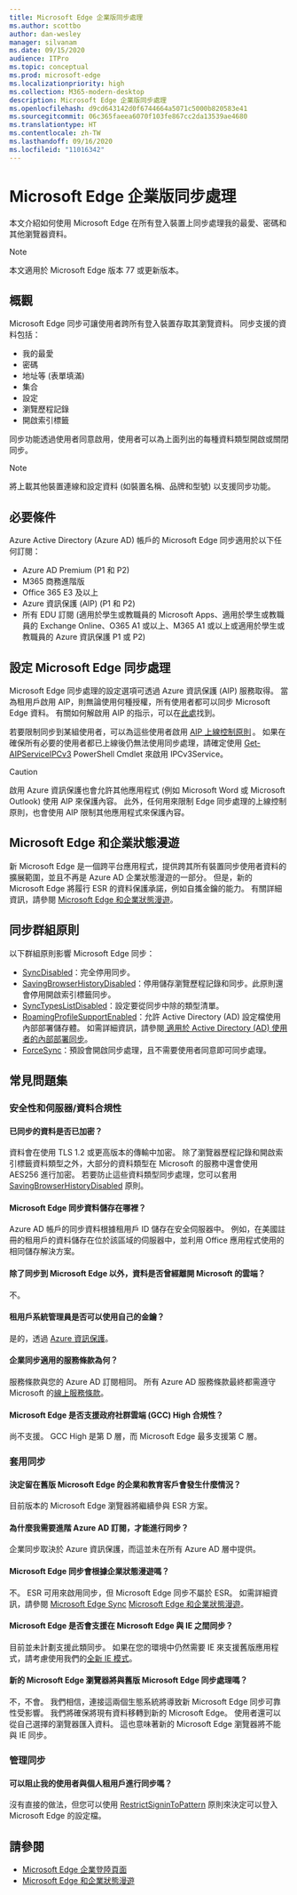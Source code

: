 ```yaml
---
title: Microsoft Edge 企業版同步處理
ms.author: scottbo
author: dan-wesley
manager: silvanam
ms.date: 09/15/2020
audience: ITPro
ms.topic: conceptual
ms.prod: microsoft-edge
ms.localizationpriority: high
ms.collection: M365-modern-desktop
description: Microsoft Edge 企業版同步處理
ms.openlocfilehash: d9cd643142d0f6744664a5071c5000b820583e41
ms.sourcegitcommit: 06c365faeea6070f103fe867cc2da13539ae4680
ms.translationtype: HT
ms.contentlocale: zh-TW
ms.lasthandoff: 09/16/2020
ms.locfileid: "11016342"
---
```

# Microsoft Edge 企業版同步處理

本文介紹如何使用 Microsoft Edge 在所有登入裝置上同步處理我的最愛、密碼和其他瀏覽器資料。

> [!NOTE]
> 本文適用於 Microsoft Edge 版本 77 或更新版本。

## 概觀

Microsoft Edge 同步可讓使用者跨所有登入裝置存取其瀏覽資料。 同步支援的資料包括：

- 我的最愛
- 密碼
- 地址等 (表單填滿)
- 集合
- 設定
- 瀏覽歷程記錄
- 開啟索引標籤

同步功能透過使用者同意啟用，使用者可以為上面列出的每種資料類型開啟或關閉同步。

> [!NOTE]
> 將上載其他裝置連線和設定資料 (如裝置名稱、品牌和型號) 以支援同步功能。

## 必要條件

Azure Active Directory (Azure AD) 帳戶的 Microsoft Edge 同步適用於以下任何訂閱：

- Azure AD Premium (P1 和 P2)
- M365 商務進階版
- Office 365 E3 及以上
- Azure 資訊保護 (AIP) (P1 和 P2)
- 所有 EDU 訂閱 (適用於學生或教職員的 Microsoft Apps、適用於學生或教職員的 Exchange Online、O365 A1 或以上、M365 A1 或以上或適用於學生或教職員的 Azure 資訊保護 P1 或 P2)

## 設定 Microsoft Edge 同步處理

Microsoft Edge 同步處理的設定選項可透過 Azure 資訊保護 (AIP) 服務取得。 當為租用戶啟用 AIP，則無論使用何種授權，所有使用者都可以同步 Microsoft Edge 資料。 有關如何解啟用 AIP 的指示，可以在[此處](https://docs.microsoft.com/azure/information-protection/activate-office365)找到。

若要限制同步到某組使用者，可以為這些使用者啟用 [AIP 上線控制原則](https://docs.microsoft.com/powershell/module/aipservice/set-aipserviceonboardingcontrolpolicy?view=azureipps) 。 如果在確保所有必要的使用者都已上線後仍無法使用同步處理，請確定使用 [Get-AIPServiceIPCv3](https://docs.microsoft.com/powershell/module/aipservice/get-aipserviceipcv3?view=azureipps) PowerShell Cmdlet 來啟用 IPCv3Service。

> [!CAUTION]
> 啟用 Azure 資訊保護也會允許其他應用程式 (例如 Microsoft Word 或 Microsoft Outlook) 使用 AIP 來保護內容。 此外，任何用來限制 Edge 同步處理的上線控制原則，也會使用 AIP 限制其他應用程式來保護內容。

## Microsoft Edge 和企業狀態漫遊

新 Microsoft Edge 是一個跨平台應用程式，提供跨其所有裝置同步使用者資料的擴展範圍，並且不再是 Azure AD 企業狀態漫遊的一部分。 但是，新的 Microsoft Edge 將履行 ESR 的資料保護承諾，例如自攜金鑰的能力。 有關詳細資訊，請參閱 [Microsoft Edge 和企業狀態漫遊](microsoft-edge-enterprise-state-roaming.md)。

## 同步群組原則

以下群組原則影響 Microsoft Edge 同步：

- [SyncDisabled](https://docs.microsoft.com/deployedge/microsoft-edge-policies#syncdisabled)：完全停用同步。
- [SavingBrowserHistoryDisabled](https://docs.microsoft.com/deployedge/microsoft-edge-policies#savingbrowserhistorydisabled)：停用儲存瀏覽歷程記錄和同步。此原則還會停用開啟索引標籤同步。
- [SyncTypesListDisabled](https://docs.microsoft.com/DeployEdge/microsoft-edge-policies#synctypeslistdisabled)：設定要從同步中除的類型清單。
- [RoamingProfileSupportEnabled](https://docs.microsoft.com/DeployEdge/microsoft-edge-policies#roamingprofilesupportenabled)：允許 Active Directory (AD) 設定檔使用內部部署儲存體。 如需詳細資訊，請參閱[ 適用於 Active Directory (AD) 使用者的內部部署同步](https://docs.microsoft.com/DeployEdge/microsoft-edge-on-premises-sync)。
- [ForceSync]( https://docs.microsoft.com/deployedge/microsoft-edge-policies#forcesync)：預設會開啟同步處理，且不需要使用者同意即可同步處理。  

## 常見問題集

### 安全性和伺服器/資料合規性

#### 已同步的資料是否已加密？ 

資料會在使用 TLS 1.2 或更高版本的傳輸中加密。 除了瀏覽器歷程記錄和開啟索引標籤資料類型之外，大部分的資料類型在 Microsoft 的服務中還會使用 AES256 進行加密。 若要防止這些資料類型同步處理，您可以套用 [SavingBrowserHistoryDisabled](https://docs.microsoft.com/DeployEdge/microsoft-edge-policies#savingbrowserhistorydisabled) 原則。

#### Microsoft Edge 同步資料儲存在哪裡？

Azure AD 帳戶的同步資料根據租用戶 ID 儲存在安全伺服器中。 例如，在美國註冊的租用戶的資料儲存在位於該區域的伺服器中，並利用 Office 應用程式使用的相同儲存解決方案。

#### 除了同步到 Microsoft Edge 以外，資料是否曾經離開 Microsoft 的雲端？

不。

#### 租用戶系統管理員是否可以使用自己的金鑰？

是的，透過 [Azure 資訊保護](https://azure.microsoft.com/services/information-protection/)。

#### 企業同步適用的服務條款為何？

服務條款與您的 Azure AD 訂閱相同。 所有 Azure AD 服務條款最終都需遵守 Microsoft 的[線上服務條款](https://www.microsoft.com/licensing/product-licensing/products)。

#### Microsoft Edge 是否支援政府社群雲端 (GCC) High 合規性？

尚不支援。 GCC High 是第 D 層，而 Microsoft Edge 最多支援第 C 層。

### 套用同步

#### 決定留在舊版 Microsoft Edge 的企業和教育客戶會發生什麼情況？

目前版本的 Microsoft Edge 瀏覽器將繼續參與 ESR 方案。

#### 為什麼我需要進階 Azure AD 訂閱，才能進行同步？

企業同步取決於 Azure 資訊保護，而這並未在所有 Azure AD 層中提供。

#### Microsoft Edge 同步會根據企業狀態漫遊嗎？

不。 ESR 可用來啟用同步，但 Microsoft Edge 同步不屬於 ESR。 如需詳細資訊，請參閱 [Microsoft Edge Sync](microsoft-edge-enterprise-sync.md) [Microsoft Edge 和企業狀態漫遊](microsoft-edge-enterprise-state-roaming.md)。

#### Microsoft Edge 是否會支援在 Microsoft Edge 與 IE 之間同步？

目前並未計劃支援此類同步。 如果在您的環境中仍然需要 IE 來支援舊版應用程式，請考慮使用我們的[全新 IE 模式](https://docs.microsoft.com/deployedge/edge-ie-mode)。

#### 新的 Microsoft Edge 瀏覽器將與舊版 Microsoft Edge 同步處理嗎？

不，不會。 我們相信，連接這兩個生態系統將導致新 Microsoft Edge 同步可靠性受影響。 我們將確保將現有資料移轉到新的 Microsoft Edge。 使用者還可以從自己選擇的瀏覽器匯入資料。 這也意味著新的 Microsoft Edge 瀏覽器將不能與 IE 同步。

### 管理同步

#### 可以阻止我的使用者與個人租用戶進行同步嗎？

沒有直接的做法，但您可以使用 [RestrictSigninToPattern](https://docs.microsoft.com/deployedge/microsoft-edge-policies#restrictsignintopattern) 原則來決定可以登入 Microsoft Edge 的設定檔。

## 請參閱

- [Microsoft Edge 企業登陸頁面](https://aka.ms/EdgeEnterprise)
- [Microsoft Edge 和企業狀態漫遊](microsoft-edge-enterprise-state-roaming.md)
